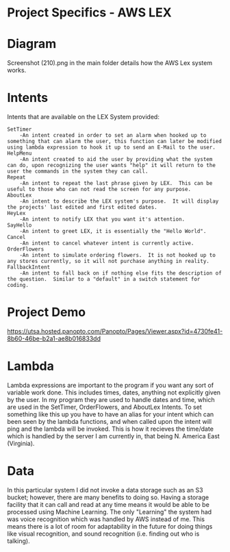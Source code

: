 # Project Specifics - AWS LEX


# Diagram
Screenshot (210).png in the main folder details how the AWS Lex system works. 

# Intents

Intents that are available on the LEX System provided:

    SetTimer
        -An intent created in order to set an alarm when hooked up to something that can alarm the user, this function can later be modified using lambda expression to hook it up to send an E-Mail to the user. 
    HelpMenu
        -An intent created to aid the user by providing what the system can do, upon recognizing the user wants "help" it will return to the user the commands in the system they can call.
    Repeat
        -An intent to repeat the last phrase given by LEX.  This can be useful to those who can not read the screen for any purpose.
    AboutLex
        -An intent to describe the LEX system's purpose.  It will display the projects' last edited and first edited dates.
    HeyLex
        -An intent to notify LEX that you want it's attention.
    SayHello
        -An intent to greet LEX, it is essentially the "Hello World".
    Cancel
        -An intent to cancel whatever intent is currently active.  
    OrderFlowers
        -An intent to simulate ordering flowers.  It is not hooked up to any stores currently, so it will not purchase anything in reality.
    FallbackIntent
        -An intent to fall back on if nothing else fits the description of the question.  Similar to a "default" in a switch statement for coding.

# Project Demo
https://utsa.hosted.panopto.com/Panopto/Pages/Viewer.aspx?id=4730fe41-8b60-46be-b2a1-ae8b016833dd

# Lambda 

Lambda expressions are important to the program if you want any sort of variable work done.  This includes times, dates, anything not explicitly given by the user.  In my program they are used to handle dates and time, which are used in the SetTimer, OrderFlowers, and AboutLex Intents.  To set something like this up you have to have an alias for your intent which can been seen by the lambda functions, and when called upon the intent will ping and the lambda will be invoked.  This is how it recieves the time/date which is handled by the server I am currently in, that being N. America East (Virginia).

# Data

In this particular system I did not invoke a data storage such as an S3 bucket; however, there are many benefits to doing so.  Having a storage facility that it can call and read at any time means it would be able to be processed using Machine Learning.  The only "Learning" the system had was voice recognition which was handled by AWS instead of me.  This means there is a lot of room for adaptability in the future for doing things like visual recognition, and sound recognition (i.e. finding out who is talking).
